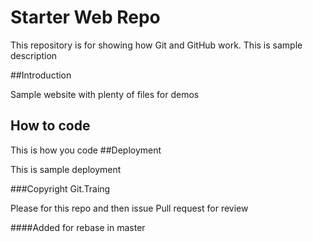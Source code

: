 # Starter Web Repo

This repository is for showing how Git and GitHub work. This is sample description

##Introduction

Sample website with plenty of files for demos

## How to code

This is how you code
##Deployment

This is sample deployment

###Copyright
Git.Traing

Please for this repo and then issue Pull request for review

####Added for rebase in master
